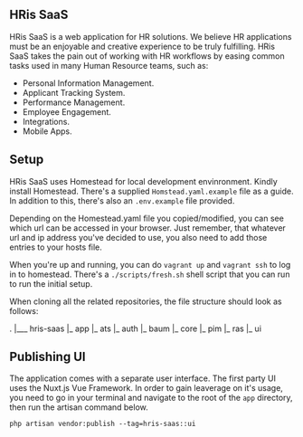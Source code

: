 ## HRis SaaS

HRis SaaS is a web application for HR solutions. We believe HR applications must be an enjoyable and creative experience to be truly fulfilling. HRis SaaS takes the pain out of working with HR workflows by easing common tasks used in many Human Resource teams, such as:

- Personal Information Management.
- Applicant Tracking System.
- Performance Management.
- Employee Engagement.
- Integrations.
- Mobile Apps.

## Setup

HRis SaaS uses Homestead for local development envinronment. Kindly install Homestead. There's a supplied `Homstead.yaml.example` file as a guide. In addition to this, there's also an `.env.example` file provided.

Depending on the Homestead.yaml file you copied/modified, you can see which url can be accessed in your browser. Just remember, that whatever url and ip address you've decided to use, you also need to add those entries to your hosts file.

When you're up and running, you can do `vagrant up` and `vagrant ssh` to log in to homestead. There's a `./scripts/fresh.sh` shell script that you can run to run the initial setup.

When cloning all the related repositories, the file structure should look as follows:

.
|___ hris-saas
  |_ app
  |_ ats
  |_ auth
  |_ baum
  |_ core
  |_ pim
  |_ ras
  |_ ui

## Publishing UI

The application comes with a separate user interface. The first party UI uses the Nuxt.js Vue Framework. In order to gain leaverage on it's usage, you need to go in your terminal and navigate to the root of the `app` directory, then run the artisan command below.

`php artisan vendor:publish --tag=hris-saas::ui`
